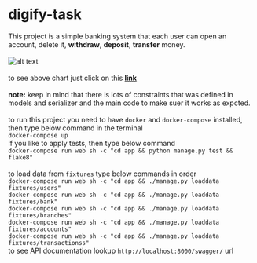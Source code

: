 # digify-task
This project is a simple banking system that each user can open an account, delete it, **withdraw**, **deposit**, **transfer** money.<br><br>
![alt text](https://res.cloudinary.com/dunooqow2/image/upload/v1633461339/Datebase_ER_for_Gamification.png)
<br><br>
to see above chart just click on this [**link**](https://lucid.app/luart/63b665ca-7a4e-4606-84bb-5868a8e08e19/edit?invitationId=inv_4b06e331-d9cc-4889-9fce-b12865fd0a6d)
<br><br>
**note:** keep in mind that there is lots of constraints that was defined in models and serializer and the main code to make suer it works as expcted.
<br><br>
to run this project you need to have `docker` and `docker-compose` installed, then type below command in the terminal<br>
`docker-compose up`<br>
if you like to apply tests, then type below command<br>
`docker-compose run web sh -c "cd app && python manage.py test && flake8"`<br><br>
to load data from `fixtures` type below commands in order<br>
`docker-compose run web sh -c "cd app && ./manage.py loaddata fixtures/users"`<br>
`docker-compose run web sh -c "cd app && ./manage.py loaddata fixtures/bank"`<br>
`docker-compose run web sh -c "cd app && ./manage.py loaddata fixtures/branches"`<br>
`docker-compose run web sh -c "cd app && ./manage.py loaddata fixtures/accounts"`<br>
`docker-compose run web sh -c "cd app && ./manage.py loaddata fixtures/transactionss"`<br>
to see API documentation lookup `http://localhost:8000/swagger/` url<br>
